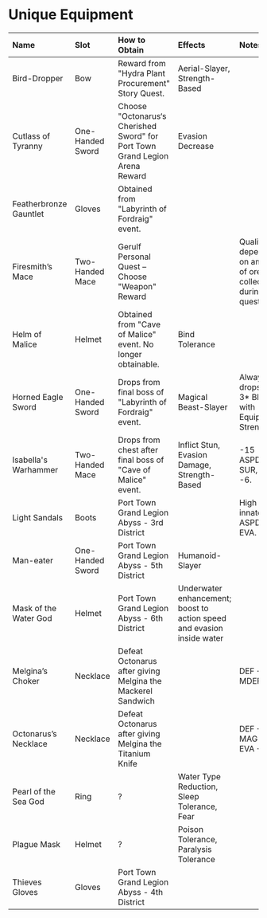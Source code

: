 #  Unique Equipment

| Name                   | Slot             | How to Obtain                                                                | Effects                                                                | Notes                                                   |
|:-----------------------|:-----------------|:-----------------------------------------------------------------------------|:-----------------------------------------------------------------------|:--------------------------------------------------------|
| Bird-Dropper           | Bow              | Reward from "Hydra Plant Procurement" Story Quest.                           | Aerial-Slayer, Strength-Based                                          |                                                         |
| Cutlass of Tyranny     | One-Handed Sword | Choose "Octonarus‘s Cherished Sword" for Port Town Grand Legion Arena Reward | Evasion Decrease                                                       |                                                         |
| Featherbronze Gauntlet | Gloves           | Obtained from "Labyrinth of Fordraig" event.                                 |                                                                        |                                                         |
| Firesmith’s Mace       | Two-Handed Mace  | Gerulf Personal Quest – Choose "Weapon" Reward                               |                                                                        | Quality depends on amount of ore collected during quest |
| Helm of Malice         | Helmet           | Obtained from "Cave of Malice" event. No longer obtainable.                  | Bind Tolerance                                                         |                                                         |
| Horned Eagle Sword     | One-Handed Sword | Drops from final boss of "Labyrinth of Fordraig" event.                      | Magical Beast-Slayer                                                   | Always drops as a 3* Blue with Equipment Strength 2     |
| Isabella's Warhammer   | Two-Handed Mace  | Drops from chest after final boss of "Cave of Malice" event.                 | Inflict Stun, Evasion Damage, Strength-Based                           | -15 ASPD, -4 SUR, EVA -6.                               |
| Light Sandals          | Boots            | Port Town Grand Legion Abyss - 3rd District                                  |                                                                        | High innate ASPD and EVA.                               |
| Man-eater              | One-Handed Sword | Port Town Grand Legion Abyss - 5th District                                  | Humanoid-Slayer                                                        |                                                         |
| Mask of the Water God  | Helmet           | Port Town Grand Legion Abyss - 6th District                                  | Underwater enhancement; boost to action speed and evasion inside water |                                                         |
| Melgina’s Choker       | Necklace         | Defeat Octonarus after giving Melgina the Mackerel Sandwich                  |                                                                        | DEF +1, MDEF +16                                        |
| Octonarus’s Necklace   | Necklace         | Defeat Octonarus after giving Melgina the Titanium Knife                     |                                                                        | DEF +10, MAG +4, EVA +4                                 |
| Pearl of the Sea God   | Ring             | ?                                                                            | Water Type Reduction, Sleep Tolerance, Fear                            |                                                         |
| Plague Mask            | Helmet           | ?                                                                            | Poison Tolerance, Paralysis Tolerance                                  |                                                         |
| Thieves Gloves         | Gloves           | Port Town Grand Legion Abyss - 4th District                                  |                                                                        |                                                         |
